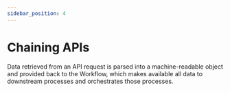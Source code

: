 ```yaml
---
sidebar_position: 4
---
```


# Chaining APIs

Data retrieved from an API request is parsed into a machine-readable object and provided back to the Workflow, which  makes available all data to downstream processes and orchestrates those processes.